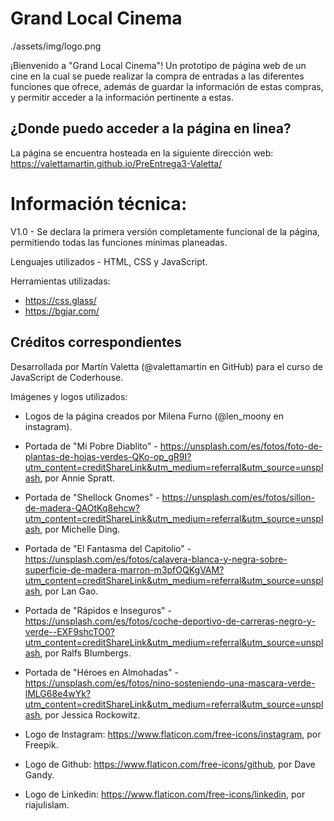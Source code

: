 # Grand Local Cinema
./assets/img/logo.png

¡Bienvenido a "Grand Local Cinema"! Un prototipo de página web de un cine en la cual se puede realizar la compra de entradas a las diferentes funciones que ofrece, además de guardar la información de estas compras, y permitir acceder a la información pertinente a estas. 

## ¿Donde puedo acceder a la página en linea?

La página se encuentra hosteada en la siguiente dirección web: https://valettamartin.github.io/PreEntrega3-Valetta/
 
# Información técnica:

V1.0 - Se declara la primera versión completamente funcional de la página, permitiendo todas las funciones mínimas planeadas.

Lenguajes utilizados - HTML, CSS y JavaScript.

Herramientas utilizadas:
- https://css.glass/
- https://bgjar.com/

## Créditos correspondientes

Desarrollada por Martín Valetta (@valettamartin en GitHub) para el curso de JavaScript de Coderhouse.

Imágenes y logos utilizados:
- Logos de la página creados por Milena Furno (@len_moony en instagram).

- Portada de "Mi Pobre Diablito" - https://unsplash.com/es/fotos/foto-de-plantas-de-hojas-verdes-QKo-op_gR9I?utm_content=creditShareLink&utm_medium=referral&utm_source=unsplash, por Annie Spratt.

- Portada de "Shellock Gnomes" - https://unsplash.com/es/fotos/sillon-de-madera-QAOtKq8ehcw?utm_content=creditShareLink&utm_medium=referral&utm_source=unsplash, por Michelle Ding.

- Portada de "El Fantasma del Capitolio" - https://unsplash.com/es/fotos/calavera-blanca-y-negra-sobre-superficie-de-madera-marron-m3pfOQKgVAM?utm_content=creditShareLink&utm_medium=referral&utm_source=unsplash, por Lan Gao.

- Portada de "Rápidos e Inseguros" - https://unsplash.com/es/fotos/coche-deportivo-de-carreras-negro-y-verde--EXF9shcTO0?utm_content=creditShareLink&utm_medium=referral&utm_source=unsplash, por Ralfs Blumbergs.

- Portada de "Héroes en Almohadas" - https://unsplash.com/es/fotos/nino-sosteniendo-una-mascara-verde-lMLG68e4wYk?utm_content=creditShareLink&utm_medium=referral&utm_source=unsplash, por Jessica Rockowitz.

- Logo de Instagram: https://www.flaticon.com/free-icons/instagram, por Freepik.

- Logo de Github: https://www.flaticon.com/free-icons/github, por Dave Gandy.

- Logo de Linkedin: https://www.flaticon.com/free-icons/linkedin, por riajulislam.